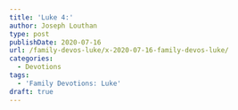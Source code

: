 ```yaml
---
title: 'Luke 4:'
author: Joseph Louthan
type: post
publishDate: 2020-07-16
url: /family-devos-luke/x-2020-07-16-family-devos-luke/
categories:
  - Devotions
tags:
  - 'Family Devotions: Luke'
draft: true
---
```


